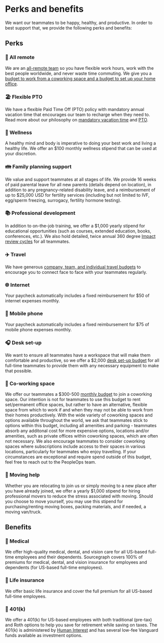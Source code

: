 # Perks and benefits

We want our teammates to be happy, healthy, and productive. In order to best support that, we provide the following perks and benefits:

## Perks

### 🏡 All remote

We are an [all-remote team](../company/remote/index.md) so you have flexible work hours, work with the best people worldwide, and never waste time commuting. We give you a [budget to work from a coworking space and a budget to set up your home office](../ops/finance/spending-company-money.md).

### 🏖️ Flexible PTO

We have a flexible Paid Time Off (PTO) policy with mandatory annual vacation time that encourages our team to recharge when they need to. Read more about our philosophy on [mandatory vacation time](https://about.sourcegraph.com/blog/why-vacation-at-tech-companies-should-be-mandatory-better-code-happier-people) and [PTO](./paid-time-off-and-working-hours.md).

### 🏃 Wellness

A healthy mind and body is imperative to doing your best work and living a healthy life. We offer an $100 monthly wellness stipend that can be used at your discretion.

### 👪 Family planning support

We value and support teammates at all stages of life. We provide 16 weeks of paid parental leave for all new parents (details depend on location), in addition to any pregnancy-related disability leave, and a reimbursement of up to $25,000 USD for fertility services (including but not limited to IVF, egg/sperm freezing, surrogacy, fertility hormone testing).

### 📚 Professional development

In addition to on-the-job training, we offer a $1,000 yearly stipend for educational opportunities (such as courses, extended education, books, conferences, etc.). We also hold detailed, twice annual 360 degree [Impact review cycles](impact-reviews.md) for all teammates.

### ✈️ Travel

We have generous [company, team, and individual travel budgets](travel.md) to encourage you to connect face to face with your teammates regularly.

### 🌐 Internet

Your paycheck automatically includes a fixed reimbursement for $50 of internet expenses monthly.

### 📱 Mobile phone

Your paycheck automatically includes a fixed reimbursement for $75 of mobile phone expenses monthly.

### 🎧 Desk set-up

We want to ensure all teammates have a workspace that will make them comfortable and productive, so we offer a $2,000 [desk set-up budget](../ops/finance/spending-company-money.md#desk-set-up) for all full-time teammates to provide them with any necessary equipment to make that possible.

### 🏢 Co-working space

We offer our teammates a $300-500 [monthly budget](../ops/finance/spending-company-money.md#recurring-expenses) to join a coworking space. Our intention is not for teammates to use this budget to rent set/permanent office spaces, but rather to have an alternative, flexible space from which to work if and when they may not be able to work from their homes productively. With the wide variety of coworking spaces and options available throughout the world, we ask that teammates stick to options within this budget, including all amenities and parking - teammates absorb any additonal cost for more expensive options, locations and/or amenities, such as private offices within coworking spaces, which are often not necessary. We also encourage teammates to consider coworking spaces where subscriptions include access to their spaces in various locations, particularly for teammates who enjoy travelling. If your circumstances are exceptional and require spend outside of this budget, feel free to reach out to the PeopleOps team.

### 🚚 Moving help

Whether you are relocating to join us or simply moving to a new place after you have already joined, we offer a yearly $1,000 stipend for hiring professional movers to reduce the stress associated with moving. Should you choose to move yourself, you may use this stipend for purchasing/renting moving boxes, packing materials, and if needed, a moving van/truck.

## Benefits

### 🏥 Medical

We offer high-quality medical, dental, and vision care for all US-based full-time employees and their dependents. Sourcegraph covers 100% of premiums for medical, dental, and vision insurance for employees and dependents (for US-based full-time employees).

### 🏥 Life insurance

We offer basic life insurance and cover the full premium for all US-based full-time employees.

### 🏦 401(k)

We offer a 401(k) for US-based employees with both traditional (pre-tax) and Roth options to help you save for retirement while saving on taxes. The 401(k) is administered by [Human Interest](https://humaninterest.com/) and has several low-fee Vanguard funds available as investment options.

